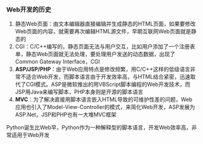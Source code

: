 ### Web开发的历史

1. 静态Web页面：由文本编辑器直接编辑并生成静态的HTML页面，如果要修改Web页面的内容，就需要再次编辑HTML源文件，早期互联网Web页面就是静态的
2. CGI：C/C++编写的，静态页面无法与用户交互，比如用户添加了一个注册表单，静态Web页面就无法处理，要处理用户发送的动态数据，出现了Common Gateway Interface，CGI
3. **ASP/JSP/PHP**：由于Web应用特点是修改频繁，用C/C++这样的低级语言非常不适合Web开发，而脚本语言由于开发效率高，与HTML结合紧密，迅速取代了CGI模式。ASP是微软推出的用VBScript脚本编程的Web开发技术，而JSP用Java来编写脚本，PHP本身则是开源的脚本语言
4. **MVC**：为了解决直接用脚本语言嵌入HTML导致的可维护性差的问题，Web应用也引入了Model-View-Controller的模式，来简化Web开发，ASP发展为ASP.Net，JSP和PHP也有一大堆MVC框架

Python诞生比Web早，Python作为一种解释型的脚本语言，开发Web效率高，非常适用于Web开发